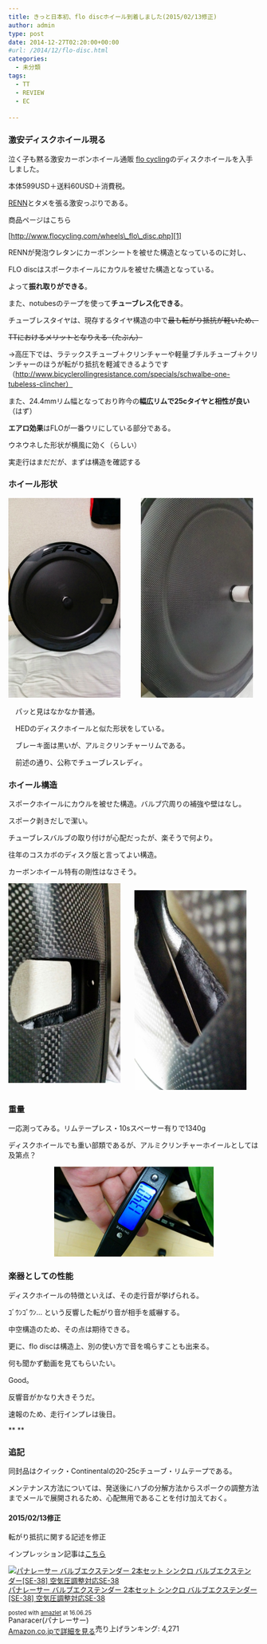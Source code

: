 ```yaml
---
title: きっと日本初、flo discホイール到着しました(2015/02/13修正)
author: admin
type: post
date: 2014-12-27T02:20:00+00:00
#url: /2014/12/flo-disc.html
categories:
  - 未分類
tags:
  - TT
  - REVIEW
  - EC

---
```

### 激安ディスクホイール現る

泣く子も黙る激安カーボンホイール通販 <a href="http://www.flocycling.com/" target="_blank">flo cycling</a>のディスクホイールを入手しました。

本体599USD＋送料60USD＋消費税。

<a href="http://rennmultisport.com/cgi-bin/store/commerce.cgi" target="_blank">RENN</a>とタメを張る激安っぷりである。

商品ページはこちら

[http://www.flocycling.com/wheels\_flo\_disc.php][1]

RENNが発泡ウレタンにカーボンシートを被せた構造となっているのに対し、

FLO discはスポークホイールにカウルを被せた構造となっている。

よって**振れ取りができる**。

また、notubesのテープを使って**チューブレス化できる**。

チューブレスタイヤは、現存するタイヤ構造の中で<strike>最も転がり抵抗が軽いため、</strike>

<strike>TTにおけるメリットとなりえる（たぶん）</strike>

→高圧下では、ラテックスチューブ＋クリンチャーや軽量ブチルチューブ＋クリンチャーのほうが転がり抵抗を軽減できるようです（http://www.bicyclerollingresistance.com/specials/schwalbe-one-tubeless-clincher）

また、24.4mmリム幅となっており昨今の**幅広リムで25cタイヤと相性が良い**（はず）

**エアロ効果**はFLOが一番ウリにしている部分である。

ウネウネした形状が横風に効く（らしい）

実走行はまだだが、まずは構造を確認する

### ホイール形状

<div class="separator" style="clear: both; text-align: center;">
</div>



<div class="separator" style="clear: both; text-align: center;">
  <a href="2014-12-2719.38.16.jpg" imageanchor="1" style="clear: left; float: left; margin-bottom: 1em; margin-right: 1em;"><img border="0" height="400" src="2014-12-2719.38.16.jpg" width="225" /></a><a href="2014-12-2719.43.33.jpg" imageanchor="1" style="clear: right; display: inline !important; margin-bottom: 1em; margin-left: 1em;"><img border="0" height="400" src="2014-12-2719.43.33.jpg" width="225" /></a><a href="2014-12-2719.38.16.jpg" imageanchor="1" style="clear: left; float: left; margin-bottom: 1em; margin-right: 1em;"><br /></a><a href="2014-12-2719.38.16.jpg" imageanchor="1" style="clear: left; float: left; margin-bottom: 1em; margin-right: 1em;"><br /></a>
</div>

パッと見はなかなか普通。

HEDのディスクホイールと似た形状をしている。

　ブレーキ面は黒いが、アルミクリンチャーリムである。

　前述の通り、公称でチューブレスレディ。

### ホイール構造

スポークホイールにカウルを被せた構造。バルブ穴周りの補強や壁はなし。

スポーク剥きだしで潔い。

チューブレスバルブの取り付けが心配だったが、楽そうで何より。

往年のコスカボのディスク版と言ってよい構造。

カーボンホイール特有の剛性はなさそう。

<div class="separator" style="clear: both; text-align: center;">
  <a href="2014-12-2719.38.26.jpg" imageanchor="1" style="clear: left; float: left; margin-bottom: 1em; margin-right: 1em;"><img border="0" height="400" src="2014-12-2719.38.26.jpg" width="225" /></a>
</div>

<a href="2014-12-2719.38.38.jpg" imageanchor="1" style="margin-left: 1em; margin-right: 1em; text-align: center;"><img border="0" height="400" src="2014-12-2719.38.38.jpg" width="225" /></a>



### 重量

一応測ってみる。リムテープレス・10sスペーサー有りで1340g

ディスクホイールでも重い部類であるが、アルミクリンチャーホイールとしては及第点？

<div class="separator" style="clear: both; text-align: center;">
  <a href="2014-12-2719.48.29.jpg" imageanchor="1" style="margin-left: 1em; margin-right: 1em;"><img border="0" height="180" src="2014-12-2719.48.29.jpg" width="320" /></a>
</div>



### **楽器としての性能**

ディスクホイールの特徴といえば、その走行音が挙げられる。

ｺﾞｳﾝｺﾞｳﾝ&#8230; という反響した転がり音が相手を威嚇する。

中空構造のため、その点は期待できる。

更に、flo discは構造上、別の使い方で音を鳴らすことも出来る。

何も聞かず動画を見てもらいたい。



Good。

反響音がかなり大きそうだ。

速報のため、走行インプレは後日。

**
**

### **追記**

同封品はクイック・Continentalの20-25cチューブ・リムテープである。

メンテナンス方法については、発送後にハブの分解方法からスポークの調整方法までメールで展開されるため、心配無用であることを付け加えておく。



#### 2015/02/13修正

転がり抵抗に関する記述を修正

インプレッション記事は[こちら][2]



<div class="amazlet-box" style="margin-bottom:0px;">
  <div class="amazlet-image" style="float:left;margin:0px 12px 1px 0px;">
    <a href="http://www.amazon.co.jp/exec/obidos/ASIN/B000O1P7CG/gensobunya-22/ref=nosim/" name="amazletlink" target="_blank"><img src="https://images-fe.ssl-images-amazon.com/images/I/41Utav%2B9BwL._SL160_.jpg" alt="パナレーサー バルブエクステンダー  2本セット シンクロ バルブエクステンダー[SE-38] 空気圧調整対応SE-38" style="border: none;" /></a>
  </div>

  <div class="amazlet-info" style="line-height:120%; margin-bottom: 10px">
    <div class="amazlet-name" style="margin-bottom:10px;line-height:120%">
<a href="http://www.amazon.co.jp/exec/obidos/ASIN/B000O1P7CG/gensobunya-22/ref=nosim/" name="amazletlink" target="_blank">パナレーサー バルブエクステンダー 2本セット シンクロ バルブエクステンダー[SE-38] 空気圧調整対応SE-38</a></p>

<div class="amazlet-powered-date" style="font-size:80%;margin-top:5px;line-height:120%">
  posted with <a href="http://www.amazlet.com/" title="amazlet" target="_blank">amazlet</a> at 16.06.25
</div>


<div class="amazlet-detail">
Panaracer(パナレーサー) <br />売り上げランキング: 4,271


<div class="amazlet-sub-info" style="float: left;">
<div class="amazlet-link" style="margin-top: 5px">
  <a href="http://www.amazon.co.jp/exec/obidos/ASIN/B000O1P7CG/gensobunya-22/ref=nosim/" name="amazletlink" target="_blank">Amazon.co.jpで詳細を見る</a>
</div>

  </div>

  <div class="amazlet-footer" style="clear: left">
  </div>
</div>


 [1]: http://www.flocycling.com/wheels_flo_disc.php
 [2]: /2015/05/12/flo-disc-whee.html